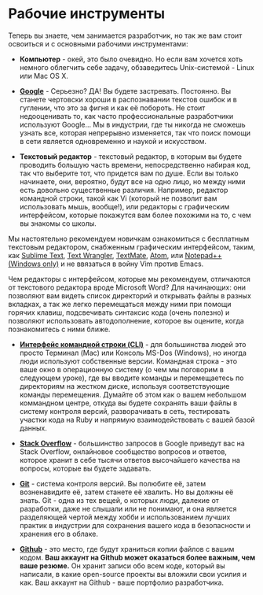 # Рабочие инструменты

Теперь вы знаете, чем занимается разработчик, но так же вам стоит освоиться и с основными рабочими инструментами:

* **Компьютер** - окей, это было очевидно. Но если вам хочется хоть немного облегчить себе задачу, обзаведитесь Unix-системой - Linux или Mac OS X.
* **[Google](http://www.google.com/)** - Серьезно?  ДА! Вы будете застревать. Постоянно. Вы станете чертовски хороши в распознавании текстов ошибок и в гуглении, что это за фигня и как её побороть. Не стоит недооценивать то, как часто профессиональные разработчики используют Google... Мы в индустрии, где ты никогда не сможешь узнать все, которая непрерывно изменяется, так что поиск помощи в сети является одновременно и наукой и искусством.

* **Текстовый редактор** - текстовый редактор, в которым вы будете проводить большую часть времени, непосредственно набирая код, так что выберите тот, что придется вам по душе. Если вы только начинаете, они, вероятно, будут все на одно лицо, но между ними есть довольно существенные различия. Например, редактор командной строки, такой как Vi (который не позволит вам использовать мышь, вообще!), или редакторы с графическим интерфейсом, которые покажутся вам более похожими на то, с чем вы знакомы со школы.

Мы настоятельно рекомендуем новичкам ознакомиться с бесплатным текстовым редактором, снабженным графическим интерфейсом, таким, как  [Sublime Text](http://www.sublimetext.com/), [Text Wrangler](http://www.barebones.com/products/textwrangler/download.html), [TextMate](http://macromates.com/), [Atom](https://atom.io/), или [Notepad++ (Windows only)](http://notepad-plus-plus.org/) и не ввязаться в войну Vim против Emacs.

Чем редакторы с интерфейсом, которые мы рекомендуем, отличаются от текстового редактора вроде Microsoft Word? Для начинающих: они позволяют вам видеть список директорий и открывать файлы в разных вкладках, а так же легко перемещаться между ними при помощи горячих клавиш, подсвечивать синтаксис кода (очень полезно) и позволяют использовать автодополнение, которое вы оцените, когда познакомитесь с ними ближе.


* **[Интерфейс командной строки (CLI)](http://skillcrush.com/2012/05/25/command-line/)** - для большинства людей это просто Терминал (Mac) или Консоль MS-Dos (Windows), но иногда люди используют собственные версии. Командная строка - это ваше окно в операционную систему (о чем мы поговорим в следующем уроке), где вы вводите команды и перемещаетесь по директориям на жестком диске, используя соответствующие команды перемещения. Думайте об этом как о вашем небольшом коммандном центре, откуда вы будете сохранять ваши файлы в систему контроля версий, разворачивать в сеть, тестировать участки кода на Ruby и напрямую взаимодействовать с вашей базой данных.


* **[Stack Overflow](http://stackoverflow.com/)** - большинство запросов в Google приведут вас на Stack Overflow, онлайновое сообщество вопросов и ответов, которое хранит в себе тысячи ответов высочайшего качества на вопросы, которые вы будете задавать.

* **[Git](http://skillcrush.com/2013/02/18/git/)** - система контроля версий. Вы полюбите её, затем возненавидите её, затем станете её хвалить. Но вы должны её знать. Git - одна из тех вещей, о которых люди, далекие от разработки, даже не слышали или не понимают, и она является разделяющей чертой между хобби и использованием лучших практик в индустрии для сохранения вашего кода в безопасности и хранения его в облаке.

* **[Github](http://github.com/)** - это место, где будут храниться копии файлов с вашим кодом. **Ваш аккаунт на Github может оказаться более важным, чем ваше резюме.** Он хранит записи обо всем коде, который вы написали, в какие open-source проекты вы вложили свои усилия и как. Ваш аккаунт на Github - ваше портфолио разработчика.
